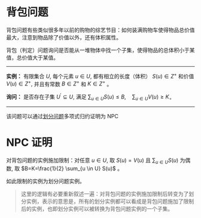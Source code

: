 # 背包问题

背包问题有些类似很多年以前的购物的综艺节目：如何装满购物车使得物品总价值最大，注意到物品除了价值以外，还有体积属性。

背包（判定）问题询问是否能从一堆物体中找一个子集，使得物品的总体积小于某值，总价值大于某值。

---
**实例：** 有限集合 $U,$ 每个元素 $u \in U,$ 都有相立的长度（体积） $S(u) \in Z^{+}$ 和价值 $V(u) \in Z^{+},$ 并且有常数 $B \in Z^{+}$ 和 $K \in Z^{+}$ 。 

**询问：** 是否存在子集 $U^{\prime} \subseteq U,$ 满足 $\sum_{u \in U} S(u) \leqslant B, \quad \sum_{u \in U} V(u) \geqslant K_{\circ}$

---

该问题可以通过[划分问题](par.html)多项式归约证明为 NPC

# NPC 证明

对背包问题的实例施加限制：对任意 $u \in U,$ 取 $S(u)=V(u)$ 且 $\sum_{u \in U} S(u)$ 为偶数,
取 $B=K=\frac{1}{2} \sum_{u \in U} S(u)$ 。

如此限制的实例为划分问题实例。

> 这里的逻辑有必要重新叙述一遍：对背包问题的实例施加限制后转变为了划分实例，表示的意思是，所有的划分实例都可以看成是背包问题施加了限制后的实例，也即划分实例可以被转换为背包问题实例的一个子集。
